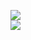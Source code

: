 [![](https://img.shields.io/badge/Made%20With-Github%20Spray-lightgrey.svg?style=for-the-badge&logo=github)](https://github.com/Annihil/github-spray#4027)  
[![](https://i.imgur.com/2DrTn0Z.gif)](https://github.com/Annihil/github-spray)